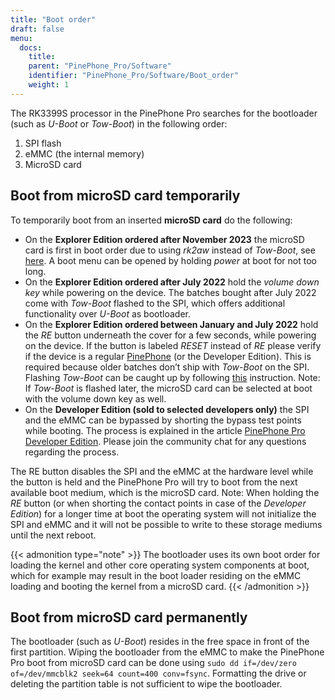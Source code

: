 ```yaml
---
title: "Boot order"
draft: false
menu:
  docs:
    title:
    parent: "PinePhone_Pro/Software"
    identifier: "PinePhone_Pro/Software/Boot_order"
    weight: 1
---
```


The RK3399S processor in the PinePhone Pro searches for the bootloader (such as _U-Boot_ or _Tow-Boot_) in the following order:

1. SPI flash
2. eMMC (the internal memory)
3. MicroSD card

## Boot from microSD card temporarily

To temporarily boot from an inserted **microSD card** do the following:

* On the **Explorer Edition ordered after November 2023** the microSD card is first in boot order due to using _rk2aw_ instead of _Tow-Boot_, see [here](https://xnux.eu/rk2aw/). A boot menu can be opened by holding _power_ at boot for not too long.
* On the **Explorer Edition ordered after July 2022** hold the _volume down key_ while powering on the device. The batches bought after July 2022 come with _Tow-Boot_ flashed to the SPI, which offers additional functionality over _U-Boot_ as bootloader.
* On the **Explorer Edition ordered between January and July 2022** hold the _RE_ button underneath the cover for a few seconds, while powering on the device. If the button is labeled _RESET_ instead of _RE_ please verify if the device is a regular [PinePhone](/documentation/PinePhone) (or the Developer Edition). This is required because older batches don’t ship with _Tow-Boot_ on the SPI. Flashing _Tow-Boot_ can be caught up by following [this](https://tow-boot.org/devices/pine64-pinephonePro.html) instruction. Note: If _Tow-Boot_ is flashed later, the microSD card can be selected at boot with the volume down key as well.
* On the **Developer Edition (sold to selected developers only)** the SPI and the eMMC can be bypassed by shorting the bypass test points while booting. The process is explained in the article [PinePhone Pro Developer Edition](/documentation/PinePhone_Pro/Revisions/Developer_Edition). Please join the community chat for any questions regarding the process.

The RE button disables the SPI and the eMMC at the hardware level while the button is held and the PinePhone Pro will try to boot from the next available boot medium, which is the microSD card. Note: When holding the _RE_ button (or when shorting the contact points in case of the _Developer Edition_) for a longer time at boot the operating system will not initialize the SPI and eMMC and it will not be possible to write to these storage mediums until the next reboot.

{{< admonition type="note" >}}
 The bootloader uses its own boot order for loading the kernel and other core operating system components at boot, which for example may result in the boot loader residing on the eMMC loading and booting the kernel from a microSD card.
{{< /admonition >}}

## Boot from microSD card permanently

The bootloader (such as _U-Boot_) resides in the free space in front of the first partition. Wiping the bootloader from the eMMC to make the PinePhone Pro boot from microSD card can be done using `sudo dd if=/dev/zero of=/dev/mmcblk2 seek=64 count=400 conv=fsync`. Formatting the drive or deleting the partition table is not sufficient to wipe the bootloader.
